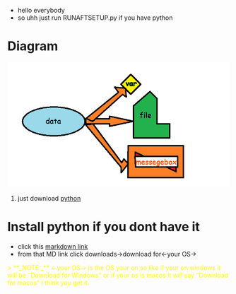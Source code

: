- hello everybody
- so uhh just run RUNAFTSETUP.py if you have python
# Diagram
![a diagram turning data into a variable file and a message](Untitled.png "data into things")
1. just download <ins>python</ins>
# Install python if you dont have it
- click this [markdown link](https://www.python.org)
- from that MD link click downloads->download for<-your OS->
<font color="yellow">
> **_NOTE:_** <-your OS-> is the OS your on so like if your on windows it will be "Download for Windows" or if your os is macos it will say "Download for macos" i think you get it.
</font>